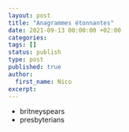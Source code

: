 ```yaml
---
layout: post
title: "Anagrammes étonnantes"
date: 2021-09-13 00:00:00 +02:00
categories:
tags: []
status: publish
type: post
published: true
author:
  first_name: Nico
excerpt:
---
```


- britneyspears
- presbyterians
